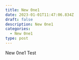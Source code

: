 ```yaml
---
title: New 0ne1
date: 2023-01-01T11:47:06.834Z
draft: false
description: New 0ne1
categories:
  - New 0ne1
type: post
---
```

New 0ne1 Test